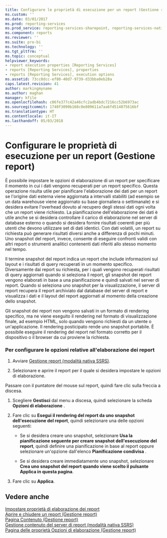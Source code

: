 ```yaml
---
title: Configurare le proprietà di esecuzione per un report (Gestione report) | Microsoft Docs
ms.custom: ''
ms.date: 03/01/2017
ms.prod: reporting-services
ms.prod_service: reporting-services-sharepoint, reporting-services-native
ms.component: reports
ms.reviewer: ''
ms.suite: pro-bi
ms.technology: ''
ms.tgt_pltfrm: ''
ms.topic: conceptual
helpviewer_keywords:
- report execution properties [Reporting Services]
- reports [Reporting Services], properties
- reports [Reporting Services], execution options
ms.assetid: 73cc8dcc-ef80-40d7-9739-d33bba0eb28a
caps.latest.revision: 41
author: markingmyname
ms.author: maghan
manager: kfile
ms.openlocfilehash: c06fe377c42a46cfc2adb4bdc7216cc52b6973ac
ms.sourcegitcommit: 1740f3090b168c0e809611a7aa6fd514075616bf
ms.translationtype: HT
ms.contentlocale: it-IT
ms.lasthandoff: 05/03/2018
---
```

# <a name="configure-execution-properties-for-a-report--report-manager"></a>Configurare le proprietà di esecuzione per un report (Gestione report)
  È possibile impostare le opzioni di elaborazione di un report per specificare il momento in cui i dati vengono recuperati per un report specifico. Questa operazione risulta utile per pianificare l'elaborazione dei dati per un report se l'origine dati esterna viene aggiornata a intervalli stabiliti (ad esempio se un data warehouse viene aggiornato su base giornaliera o settimanale) e si desidera evitare l'overhead dovuto al recupero degli stessi dati ogni volta che un report viene richiesto. La pianificazione dell'elaborazione dei dati è utile anche se si desidera controllare il carico di elaborazione nel server di database esterno o quando si desidera fornire risultati coerenti per più utenti che devono utilizzare set di dati identici. Con dati volatili, un report su richiesta può generare risultati diversi anche a differenza di pochi minuti. Uno snapshot del report, invece, consente di eseguire confronti validi con altri report o strumenti analitici contenenti dati riferiti allo stesso momento nel tempo.  
  
 Il termine snapshot del report indica un report che include informazioni sul layout e i risultati di query recuperati in un momento specifico. Diversamente dai report su richiesta, per i quali vengono recuperati risultati di query aggiornati quando si seleziona il report, gli snapshot dei report vengono elaborati in base a una pianificazione e quindi salvati nel server di report. Quando si seleziona uno snapshot per la visualizzazione, il server di report recupera il report archiviato dal database del server di report e visualizza i dati e il layout del report aggiornati al momento della creazione dello snapshot.  
  
 Gli snapshot dei report non vengono salvati in un formato di rendering specifico, ma ne viene eseguito il rendering nel formato di visualizzazione finale, ad esempio HTML, solo quando vengono richiesti da un utente o un'applicazione. Il rendering posticipato rende uno snapshot portabile. È possibile eseguire il rendering del report nel formato corretto per il dispositivo o il browser da cui proviene la richiesta.  
  
### <a name="to-configure-report-processing-options"></a>Per configurare le opzioni relative all'elaborazione dei report  
  
1.  Avviare [Gestione report &#40;modalità nativa SSRS&#41;](http://msdn.microsoft.com/library/80949f9d-58f5-48e3-9342-9e9bf4e57896).  
  
2.  Selezionare e aprire il report per il quale si desidera impostare le opzioni di elaborazione.  
  
 Passare con il puntatore del mouse sul report, quindi fare clic sulla freccia a discesa.  
  
1.  Scegliere **Gestisci** dal menu a discesa, quindi selezionare la scheda **Opzioni di elaborazione** .  
  
2.  Fare clic su **Esegui il rendering del report da uno snapshot dell'esecuzione del report**, quindi selezionare una delle opzioni seguenti:  
  
    -   Se si desidera creare uno snapshot, selezionare **Usa la pianificazione seguente per creare snapshot dell'esecuzione del report**, quindi definire una pianificazione in base al report oppure selezionare un'opzione dall'elenco **Pianificazione condivisa** .  
  
    -   Se si desidera creare immediatamente uno snapshot, selezionare **Crea uno snapshot del report quando viene scelto il pulsante Applica in questa pagina**.  
  
3.  Fare clic su **Applica**.  
  
## <a name="see-also"></a>Vedere anche  
 [Impostare proprietà di elaborazione dei report](../../reporting-services/report-server/set-report-processing-properties.md)   
 [Aprire e chiudere un report &#40;Gestione report&#41;](../../reporting-services/reports/open-and-close-a-report-report-manager.md)   
 [Pagina Contenuto &#40;Gestione report&#41;](http://msdn.microsoft.com/library/6b16869b-158a-4934-9c85-bee934b35378)   
 [Gestione contenuto del server di report &#40;modalità nativa SSRS&#41;](../../reporting-services/report-server/report-server-content-management-ssrs-native-mode.md)   
 [Pagina delle proprietà Opzioni di elaborazione &#40;Gestione report&#41;](http://msdn.microsoft.com/library/28f07c70-7132-4d15-9505-4fdf31dc9cc0)  
  
  
